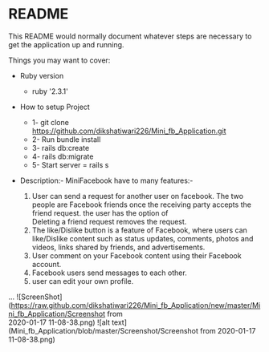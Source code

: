 # README


This README would normally document whatever steps are necessary to get the
application up and running.

Things you may want to cover:

* Ruby version
    * ruby '2.3.1'

* How to setup Project
    * 1- git clone https://github.com/dikshatiwari226/Mini_fb_Application.git
    * 2- Run bundle install
    * 3- rails db:create
    * 4- rails db:migrate
    * 5- Start server = rails s
  
* Description:-
    MiniFacebook have to many features:-

    1. User can send a request for another user on facebook. The two people are Facebook
        friends once the receiving party accepts the friend request. the user has the option of  
        Deleting a friend request removes the request.
    2. The like/Dislike button is a feature of Facebook, where users can like/Dislike content
        such as status updates, comments, photos and videos, links shared by friends, and 
        advertisements. 
    3. User comment on your Facebook content using their Facebook account.
    4. Facebook users send messages to each other.
    5. user can edit your own profile.


...
 ![ScreenShot](https://raw.github.com/dikshatiwari226/Mini_fb_Application/new/master/Mini_fb_Application/Screenshot from  
      2020-01-17 11-08-38.png)
   ![alt text](Mini_fb_Application/blob/master/Screenshot/Screenshot from 2020-01-17 11-08-38.png)

   
   

